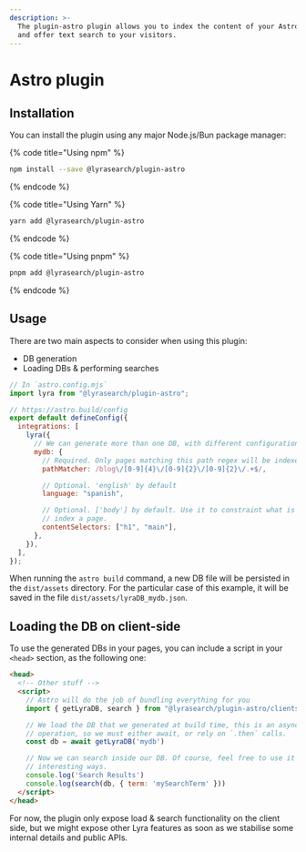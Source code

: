 ```yaml
---
description: >-
  The plugin-astro plugin allows you to index the content of your Astro websites
  and offer text search to your visitors.
---
```


# Astro plugin

## Installation

You can install the plugin using any major Node.js/Bun package manager:

{% code title="Using npm" %}
```bash
npm install --save @lyrasearch/plugin-astro
```
{% endcode %}

{% code title="Using Yarn" %}
```bash
yarn add @lyrasearch/plugin-astro
```
{% endcode %}

{% code title="Using pnpm" %}
```bash
pnpm add @lyrasearch/plugin-astro
```
{% endcode %}

## Usage

There are two main aspects to consider when using this plugin:

* DB generation
* Loading DBs & performing searches

```javascript
// In `astro.config.mjs`
import lyra from "@lyrasearch/plugin-astro";

// https://astro.build/config
export default defineConfig({
  integrations: [
    lyra({
      // We can generate more than one DB, with different configurations
      mydb: {
        // Required. Only pages matching this path regex will be indexed
        pathMatcher: /blog\/[0-9]{4}\/[0-9]{2}\/[0-9]{2}\/.+$/,

        // Optional. 'english' by default
        language: "spanish",

        // Optional. ['body'] by default. Use it to constraint what is used to
        // index a page.
        contentSelectors: ["h1", "main"],
      },
    }),
  ],
});
```

When running the `astro build` command, a new DB file will be persisted in the `dist/assets` directory. For the particular case of this example, it will be saved in the file `dist/assets/lyraDB_mydb.json`.

## Loading the DB on client-side[​](https://docs.lyrajs.io/plugins/plugin-astro#loading-the-db-on-client-side) <a href="#loading-the-db-on-client-side" id="loading-the-db-on-client-side"></a>

To use the generated DBs in your pages, you can include a script in your `<head>` section, as the following one:

```html
<head>
  <!-- Other stuff -->
  <script>
    // Astro will do the job of bundling everything for you
    import { getLyraDB, search } from "@lyrasearch/plugin-astro/clientside"

    // We load the DB that we generated at build time, this is an asynchronous
    // operation, so we must either await, or rely on `.then` calls.
    const db = await getLyraDB('mydb')

    // Now we can search inside our DB. Of course, feel free to use it in more
    // interesting ways.
    console.log('Search Results')
    console.log(search(db, { term: 'mySearchTerm' }))
  </script>
</head>
```

For now, the plugin only expose load & search functionality on the client side, but we might expose other Lyra features as soon as we stabilise some internal details and public APIs.
